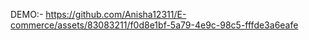 
DEMO:- 
https://github.com/Anisha12311/E-commerce/assets/83083211/f0d8e1bf-5a79-4e9c-98c5-fffde3a6eafe

